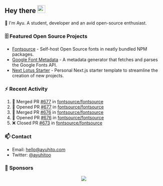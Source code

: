 ## Hey there <img src="https://media.giphy.com/media/hvRJCLFzcasrR4ia7z/giphy.gif" width="25" height="25">

📝 I'm Ayu. A student, developer and an avid open-source enthusiast.

### 🗄 Featured Open Source Projects

- [Fontsource](https://github.com/fontsource/fontsource) - Self-host Open Source fonts in neatly bundled NPM packages.
- [Google Font Metadata](https://github.com/fontsource/google-font-metadata) - A metadata generator that fetches and parses the Google Fonts API.
- [Next Lotus Starter](https://github.com/DecliningLotus/next-lotus-starter) - Personal Next.js starter template to streamline the creation of new projects.

### ⚡ Recent Activity

<!--START_SECTION:activity-->

1. 🎉 Merged PR [#677](https://github.com/fontsource/fontsource/pull/677) in [fontsource/fontsource](https://github.com/fontsource/fontsource)
2. 💪 Opened PR [#677](https://github.com/fontsource/fontsource/pull/677) in [fontsource/fontsource](https://github.com/fontsource/fontsource)
3. 🎉 Merged PR [#676](https://github.com/fontsource/fontsource/pull/676) in [fontsource/fontsource](https://github.com/fontsource/fontsource)
4. 💪 Opened PR [#676](https://github.com/fontsource/fontsource/pull/676) in [fontsource/fontsource](https://github.com/fontsource/fontsource)
5. ❌ Closed PR [#673](https://github.com/fontsource/fontsource/pull/673) in [fontsource/fontsource](https://github.com/fontsource/fontsource)
<!--END_SECTION:activity-->

### 📫 Contact

- Email: hello@ayuhito.com
- Twitter: [@ayuhitoo](https://twitter.com/ayuhitoo)

### :sparkling_heart: Sponsors

<p align="center">
  <a href="https://cdn.jsdelivr.net/gh/ayuhito/ayuhito/sponsors.svg">
    <img src='https://cdn.jsdelivr.net/gh/ayuhito/ayuhito/sponsors.svg'/>
  </a>
</p>
